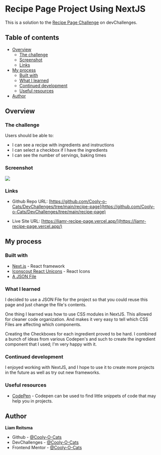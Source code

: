 # Recipe Page Project Using NextJS
This is a solution to the [Recipe Page Challenge](https://devchallenges.io/challenges/OEKdUZ6xs0h99C38XVht) on devChallenges.

## Table of contents
-  [Overview](#overview)
	-  [The challenge](#the-challenge)
	-  [Screenshot](#screenshot)
	-  [Links](#links)
-  [My process](#my-process)
	-  [Built with](#built-with)
	-  [What I learned](#what-i-learned)
	-  [Continued development](#continued-development)
	-  [Useful resources](#useful-resources)
-  [Author](#author)
## Overview

### The challenge
Users should be able to:
- I can see a recipe with ingredients and instructions
- I can select a checkbox if I have the ingredients
- I can see the number of servings, baking times

### Screenshot
![](https://i.ibb.co/v3p4RYL/Screenshot-2023-08-24-at-13-14-12-Recipe-Page.png)

### Links
- Github Repo URL: [https://github.com/Cooly-o-Cats/DevChallenges/tree/main/recipe-page](https://github.com/Cooly-o-Cats/DevChallenges/tree/main/recipe-page)

- Live Site URL: [https://liamr-recipe-page.vercel.app/](https://liamr-recipe-page.vercel.app/)

## My process

### Built with

-  [Next.js](https://nextjs.org/) - React framework
- [Iconscout React Unicons](https://iconscout.com/unicons) - React Icons
- [A JSON File](https://www.jsonkeeper.com/b/U56A/)

### What I learned
I decided to use a JSON File for the project so that you could reuse this page and just change the file's contents.

One thing I learned was how to use CSS modules in NextJS. This allowed for cleaner code organization. And makes it very easy to tell which CSS Files are affecting which components.

Creating the Checkboxes for each ingredient proved to be hard. I combined a bunch of ideas from various Codepen's and such to create the ingredient component that I used; I'm very happy with it.

### Continued development

I enjoyed working with NextJS, and I hope to use it to create more projects in the future as well as try out new frameworks.

### Useful resources

  

-  [CodePen](https://codepen.io/) - Codepen can be used to find little snippets of code that may help you in projects.

## Author
**Liam Reitsma**

- Github - [@Cooly-O-Cats](https://github.com/Cooly-o-Cats)
- DevChallenges - [@Cooly-O-Cats](https://devchallenges.io/portfolio/Cooly-o-Cats)
- Frontend Mentor - [@Cooly-O-Cats](https://www.frontendmentor.io/profile/Cooly-o-Cats)


